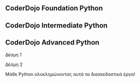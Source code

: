 ## CoderDojo Foundation Python

## CoderDojo Intermediate Python

## CoderDojo Advanced Python

Δέσμη 1

Δέσμη 2

Μάθε Python ολοκληρώνοντας αυτά τα διασκεδαστικά έργα!